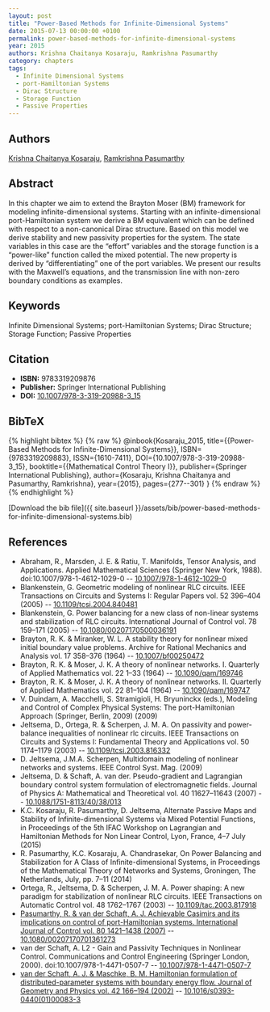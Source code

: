 ```yaml
---
layout: post
title: "Power-Based Methods for Infinite-Dimensional Systems"
date: 2015-07-13 00:00:00 +0100
permalink: power-based-methods-for-infinite-dimensional-systems
year: 2015
authors: Krishna Chaitanya Kosaraju, Ramkrishna Pasumarthy
category: chapters
tags:
  - Infinite Dimensional Systems
  - port-Hamiltonian Systems
  - Dirac Structure
  - Storage Function
  - Passive Properties
---
```

 
## Authors
[Krishna Chaitanya Kosaraju](authors/krishna-chaitanya-kosaraju), [Ramkrishna Pasumarthy](authors/ramkrishna-pasumarthy)
 
## Abstract
In this chapter we aim to extend the Brayton Moser (BM) framework for modeling infinite-dimensional systems. Starting with an infinite-dimensional port-Hamiltonian system we derive a BM equivalent which can be defined with respect to a non-canonical Dirac structure. Based on this model we derive stability and new passivity properties for the system. The state variables in this case are the “effort” variables and the storage function is a “power-like” function called the mixed potential. The new property is derived by “differentiating” one of the port variables. We present our results with the Maxwell’s equations, and the transmission line with non-zero boundary conditions as examples.
 
## Keywords
Infinite Dimensional Systems; port-Hamiltonian Systems; Dirac Structure; Storage Function; Passive Properties
 
## Citation
- **ISBN:** 9783319209876
- **Publisher:** Springer International Publishing
- **DOI:** [10.1007/978-3-319-20988-3_15](https://doi.org/10.1007/978-3-319-20988-3_15)
 
## BibTeX
{% highlight bibtex %}
{% raw %}
@inbook{Kosaraju_2015,
  title={{Power-Based Methods for Infinite-Dimensional Systems}},
  ISBN={9783319209883},
  ISSN={1610-7411},
  DOI={10.1007/978-3-319-20988-3_15},
  booktitle={{Mathematical Control Theory I}},
  publisher={Springer International Publishing},
  author={Kosaraju, Krishna Chaitanya and Pasumarthy, Ramkrishna},
  year={2015},
  pages={277--301}
}
{% endraw %}
{% endhighlight %}
 
[Download the bib file]({{ site.baseurl }}/assets/bib/power-based-methods-for-infinite-dimensional-systems.bib)
 
## References
- Abraham, R., Marsden, J. E. & Ratiu, T. Manifolds, Tensor Analysis, and Applications. Applied Mathematical Sciences (Springer New York, 1988). doi:10.1007/978-1-4612-1029-0 -- [10.1007/978-1-4612-1029-0](https://doi.org/10.1007/978-1-4612-1029-0)
- Blankenstein, G. Geometric modeling of nonlinear RLC circuits. IEEE Transactions on Circuits and Systems I: Regular Papers vol. 52 396–404 (2005) -- [10.1109/tcsi.2004.840481](https://doi.org/10.1109/tcsi.2004.840481)
- Blankenstein, G. Power balancing for a new class of non-linear systems and stabilization of RLC circuits. International Journal of Control vol. 78 159–171 (2005) -- [10.1080/00207170500036191](https://doi.org/10.1080/00207170500036191)
- Brayton, R. K. & Miranker, W. L. A stability theory for nonlinear mixed initial boundary value problems. Archive for Rational Mechanics and Analysis vol. 17 358–376 (1964) -- [10.1007/bf00250472](https://doi.org/10.1007/bf00250472)
- Brayton, R. K. & Moser, J. K. A theory of nonlinear networks. I. Quarterly of Applied Mathematics vol. 22 1–33 (1964) -- [10.1090/qam/169746](https://doi.org/10.1090/qam/169746)
- Brayton, R. K. & Moser, J. K. A theory of nonlinear networks. II. Quarterly of Applied Mathematics vol. 22 81–104 (1964) -- [10.1090/qam/169747](https://doi.org/10.1090/qam/169747)
- V. Duindam, A. Macchelli, S. Stramigioli, H. Bryuninckx (eds.), Modeling and Control of Complex Physical Systems: The port-Hamiltonian Approach (Springer, Berlin, 2009) (2009)
- Jeltsema, D., Ortega, R. & Scherpen, J. M. A. On passivity and power-balance inequalities of nonlinear rlc circuits. IEEE Transactions on Circuits and Systems I: Fundamental Theory and Applications vol. 50 1174–1179 (2003) -- [10.1109/tcsi.2003.816332](https://doi.org/10.1109/tcsi.2003.816332)
- D. Jeltsema, J.M.A. Scherpen, Multidomain modeling of nonlinear networks and systems. IEEE Control Syst. Mag. (2009)
- Jeltsema, D. & Schaft, A. van der. Pseudo-gradient and Lagrangian boundary control system formulation of electromagnetic fields. Journal of Physics A: Mathematical and Theoretical vol. 40 11627–11643 (2007) -- [10.1088/1751-8113/40/38/013](https://doi.org/10.1088/1751-8113/40/38/013)
- K.C. Kosaraju, R. Pasumarthy, D. Jeltsema, Alternate Passive Maps and Stability of Infinite-dimensional Systems via Mixed Potential Functions, in Proceedings of the 5th IFAC Workshop on Lagrangian and Hamiltonian Methods for Non Linear Control, Lyon, France, 4–7 July (2015)
- R. Pasumarthy, K.C. Kosaraju, A. Chandrasekar, On Power Balancing and Stabilization for A Class of Infinite-dimensional Systems, in Proceedings of the Mathematical Theory of Networks and Systems, Groningen, The Netherlands, July, pp. 7–11 (2014)
- Ortega, R., Jeltsema, D. & Scherpen, J. M. A. Power shaping: A new paradigm for stabilization of nonlinear RLC circuits. IEEE Transactions on Automatic Control vol. 48 1762–1767 (2003) -- [10.1109/tac.2003.817918](https://doi.org/10.1109/tac.2003.817918)
- [Pasumarthy, R. & van der Schaft, A. J. Achievable Casimirs and its implications on control of port-Hamiltonian systems. International Journal of Control vol. 80 1421–1438 (2007)](achievable-casimirs-and-its-implications-on-control-of-port-hamiltonian-systems) -- [10.1080/00207170701361273](https://doi.org/10.1080/00207170701361273)
- van der Schaft, A. L2 - Gain and Passivity Techniques in Nonlinear Control. Communications and Control Engineering (Springer London, 2000). doi:10.1007/978-1-4471-0507-7 -- [10.1007/978-1-4471-0507-7](https://doi.org/10.1007/978-1-4471-0507-7)
- [van der Schaft, A. J. & Maschke, B. M. Hamiltonian formulation of distributed-parameter systems with boundary energy flow. Journal of Geometry and Physics vol. 42 166–194 (2002)](hamiltonian-formulation-of-distributed-parameter-systems-with-boundary-energy-flow) -- [10.1016/s0393-0440(01)00083-3](https://doi.org/10.1016/s0393-0440(01)00083-3)

